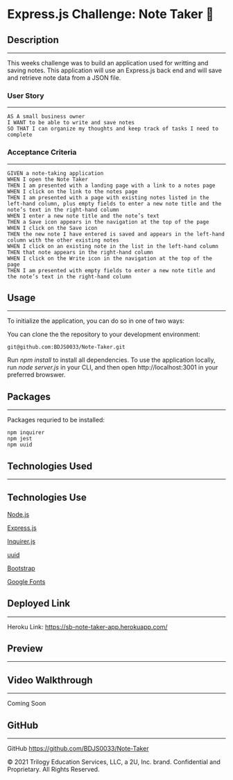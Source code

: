 # Express.js Challenge: Note Taker :notebook:

## Description
---
This weeks challenge was to build an application used for writting and saving notes. This application will use an Express.js back end and will save and retrieve note data from a JSON file.

### User Story
______
```
AS A small business owner
I WANT to be able to write and save notes
SO THAT I can organize my thoughts and keep track of tasks I need to complete
```

### Acceptance Criteria
___

```
GIVEN a note-taking application
WHEN I open the Note Taker
THEN I am presented with a landing page with a link to a notes page
WHEN I click on the link to the notes page
THEN I am presented with a page with existing notes listed in the left-hand column, plus empty fields to enter a new note title and the note’s text in the right-hand column
WHEN I enter a new note title and the note’s text
THEN a Save icon appears in the navigation at the top of the page
WHEN I click on the Save icon
THEN the new note I have entered is saved and appears in the left-hand column with the other existing notes
WHEN I click on an existing note in the list in the left-hand column
THEN that note appears in the right-hand column
WHEN I click on the Write icon in the navigation at the top of the page
THEN I am presented with empty fields to enter a new note title and the note’s text in the right-hand column
```
## Usage
____________

To initialize the application, you can do so in one of two ways: 

You can clone the the repository to your development environment:

```
git@github.com:BDJS0033/Note-Taker.git
```

Run _npm install_ to install all dependencies. To use the application locally, run _node server.js_ in your CLI, and then open http://localhost:3001 in your preferred browswer. 

## Packages
______________

Packages requried to be installed:

```
npm inquirer
npm jest
npm uuid
```

## Technologies Used
-----
## Technologies Use
<p><a href="https://nodejs.org/">Node.js</a></p>
<p><a href="https://www.npmjs.com/package/express">Express.js</a></p>
<p><a href="https://www.npmjs.com/package/inquirer">Inquirer.js</a></p>
<p><a href="https://www.npmjs.com/package/uuid">uuid</a></p>
<p><a href="https://getbootstrap.com/">Bootstrap</a></p>
<p><a href="https://fonts.google.com/">Google Fonts</a></p>

## Deployed Link
_____

Heroku Link: https://sb-note-taker-app.herokuapp.com/

## Preview
______________


## Video Walkthrough
______

Coming Soon

## GitHub
________________

GitHub https://github.com/BDJS0033/Note-Taker


© 2021 Trilogy Education Services, LLC, a 2U, Inc. brand. Confidential and Proprietary. All Rights Reserved.
